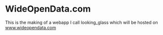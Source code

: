 # WideOpenData.com
This is the making of a webapp I call looking_glass which will be hosted on www.wideopendata.com
